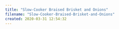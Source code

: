 ```yaml
---
title: "Slow-Cooker Braised Brisket and Onions"
filename: "Slow-Cooker-Braised-Brisket-and-Onions"
created: 2020-03-31 12:54:32
---
```

